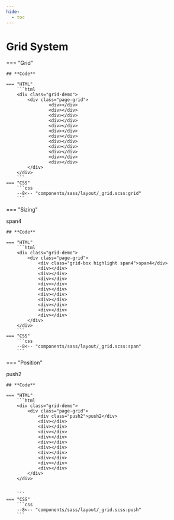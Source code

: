 ```yaml
---
hide:
  - toc
---
```


# **Grid System**

=== "Grid"
    <div class="grid-demo">
    <div class="page-grid">
        <div class="grid-box"></div>
        <div class="grid-box"></div>
        <div class="grid-box"></div>
        <div class="grid-box"></div>
        <div class="grid-box"></div>
        <div class="grid-box"></div>
        <div class="grid-box"></div>
        <div class="grid-box"></div>
        <div class="grid-box"></div>
        <div class="grid-box"></div>
        <div class="grid-box"></div>
        <div class="grid-box"></div>
    </div>
    </div>

    ## **Code**

    === "HTML"
        ```html
        <div class="grid-demo">
            <div class="page-grid">
                    <div></div>
                    <div></div>
                    <div></div>
                    <div></div>
                    <div></div>
                    <div></div>
                    <div></div>
                    <div></div>
                    <div></div>
                    <div></div>
                    <div></div>
                    <div></div>
            </div>
        </div>
        ```
    === "CSS"
        ```css
        --8<-- "components/sass/layout/_grid.scss:grid"
        ```

=== "Sizing"
    <div class="grid-demo">
        <div class="page-grid">
            <div class="grid-box grid-highlight span4">span4</div>
            <div class="grid-box"></div>
            <div class="grid-box"></div>
            <div class="grid-box"></div>
            <div class="grid-box"></div>
            <div class="grid-box"></div>
            <div class="grid-box"></div>
            <div class="grid-box"></div>
            <div class="grid-box"></div>
        </div>
    </div>

    ## **Code**

    === "HTML"
        ```html
        <div class="grid-demo">
            <div class="page-grid">
                <div class="grid-box highlight span4">span4</div>
                <div></div>
                <div></div>
                <div></div>
                <div></div>
                <div></div>
                <div></div>
                <div></div>
                <div></div>
                <div></div>
                <div></div>
            </div>
        </div>
        ```
    === "CSS"
        ```css
        --8<-- "components/sass/layout/_grid.scss:span"
        ```

=== "Position"
    <div class="grid-demo">
        <div class="page-grid">
            <div class="grid-box"></div>
            <div class="grid-box"></div>
            <div class="grid-box grid-highlight push2">push2</div>
            <div class="grid-box"></div>
            <div class="grid-box"></div>
            <div class="grid-box"></div>
            <div class="grid-box"></div>
            <div class="grid-box"></div>
            <div class="grid-box"></div>
            <div class="grid-box"></div>
            <div class="grid-box"></div>
            <div class="grid-box"></div>
        </div>
    </div>

    ## **Code**

    === "HTML"
        ```html
        <div class="grid-demo">
            <div class="page-grid">
                <div class="push2">push2</div>
                <div></div>
                <div></div>
                <div></div>
                <div></div>
                <div></div>
                <div></div>
                <div></div>
                <div></div>
                <div></div>
                <div></div>
            </div>
        </div>


        ```
    === "CSS"
        ```css
        --8<-- "components/sass/layout/_grid.scss:push"
        ```
